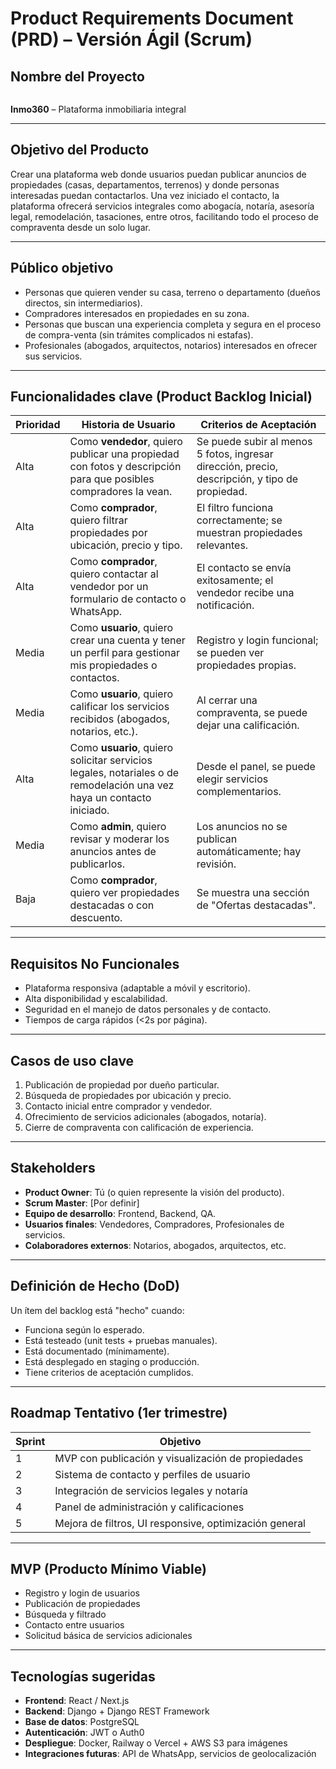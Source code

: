 # Product Requirements Document (PRD) – Versión Ágil (Scrum)

## Nombre del Proyecto

```sh

```

**Inmo360** – Plataforma inmobiliaria integral

---

## Objetivo del Producto

Crear una plataforma web donde usuarios puedan publicar anuncios de propiedades (casas, departamentos, terrenos) y donde personas interesadas puedan contactarlos. Una vez iniciado el contacto, la plataforma ofrecerá servicios integrales como abogacía, notaría, asesoría legal, remodelación, tasaciones, entre otros, facilitando todo el proceso de compraventa desde un solo lugar.

---

## Público objetivo

- Personas que quieren vender su casa, terreno o departamento (dueños directos, sin intermediarios).
- Compradores interesados en propiedades en su zona.
- Personas que buscan una experiencia completa y segura en el proceso de compra-venta (sin trámites complicados ni estafas).
- Profesionales (abogados, arquitectos, notarios) interesados en ofrecer sus servicios.

---

## Funcionalidades clave (Product Backlog Inicial)

| Prioridad | Historia de Usuario | Criterios de Aceptación |
|-----------|---------------------|--------------------------|
| Alta | Como **vendedor**, quiero publicar una propiedad con fotos y descripción para que posibles compradores la vean. | Se puede subir al menos 5 fotos, ingresar dirección, precio, descripción, y tipo de propiedad. |
| Alta | Como **comprador**, quiero filtrar propiedades por ubicación, precio y tipo. | El filtro funciona correctamente; se muestran propiedades relevantes. |
| Alta | Como **comprador**, quiero contactar al vendedor por un formulario de contacto o WhatsApp. | El contacto se envía exitosamente; el vendedor recibe una notificación. |
| Media | Como **usuario**, quiero crear una cuenta y tener un perfil para gestionar mis propiedades o contactos. | Registro y login funcional; se pueden ver propiedades propias. |
| Media | Como **usuario**, quiero calificar los servicios recibidos (abogados, notarios, etc.). | Al cerrar una compraventa, se puede dejar una calificación. |
| Alta | Como **usuario**, quiero solicitar servicios legales, notariales o de remodelación una vez haya un contacto iniciado. | Desde el panel, se puede elegir servicios complementarios. |
| Media | Como **admin**, quiero revisar y moderar los anuncios antes de publicarlos. | Los anuncios no se publican automáticamente; hay revisión. |
| Baja | Como **comprador**, quiero ver propiedades destacadas o con descuento. | Se muestra una sección de "Ofertas destacadas". |

---

## Requisitos No Funcionales

- Plataforma responsiva (adaptable a móvil y escritorio).
- Alta disponibilidad y escalabilidad.
- Seguridad en el manejo de datos personales y de contacto.
- Tiempos de carga rápidos (<2s por página).

---

## Casos de uso clave

1. Publicación de propiedad por dueño particular.
2. Búsqueda de propiedades por ubicación y precio.
3. Contacto inicial entre comprador y vendedor.
4. Ofrecimiento de servicios adicionales (abogados, notaría).
5. Cierre de compraventa con calificación de experiencia.

---

## Stakeholders

- **Product Owner**: Tú (o quien represente la visión del producto).
- **Scrum Master**: [Por definir]
- **Equipo de desarrollo**: Frontend, Backend, QA.
- **Usuarios finales**: Vendedores, Compradores, Profesionales de servicios.
- **Colaboradores externos**: Notarios, abogados, arquitectos, etc.

---

## Definición de Hecho (DoD)

Un ítem del backlog está "hecho" cuando:

- Funciona según lo esperado.
- Está testeado (unit tests + pruebas manuales).
- Está documentado (mínimamente).
- Está desplegado en staging o producción.
- Tiene criterios de aceptación cumplidos.

---

## Roadmap Tentativo (1er trimestre)

| Sprint | Objetivo |
|--------|----------|
| 1 | MVP con publicación y visualización de propiedades |
| 2 | Sistema de contacto y perfiles de usuario |
| 3 | Integración de servicios legales y notaría |
| 4 | Panel de administración y calificaciones |
| 5 | Mejora de filtros, UI responsive, optimización general |

---

## MVP (Producto Mínimo Viable)

- Registro y login de usuarios
- Publicación de propiedades
- Búsqueda y filtrado
- Contacto entre usuarios
- Solicitud básica de servicios adicionales

---

## Tecnologías sugeridas

- **Frontend**: React / Next.js
- **Backend**: Django + Django REST Framework
- **Base de datos**: PostgreSQL
- **Autenticación**: JWT o Auth0
- **Despliegue**: Docker, Railway o Vercel + AWS S3 para imágenes
- **Integraciones futuras**: API de WhatsApp, servicios de geolocalización